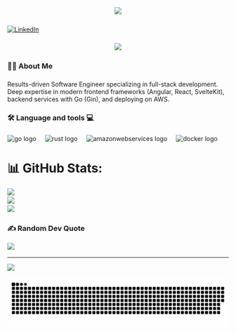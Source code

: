 <div align="center">
  <img height="150" src="https://media.giphy.com/media/M9gbBd9nbDrOTu1Mqx/giphy.gif"  />
</div>

###

[![LinkedIn](https://img.shields.io/badge/LinkedIn-%230077B5.svg?logo=linkedin&logoColor=white)](https://linkedin.com/in/emmanuel-kpendo)

###

<div align="center">
  <img src="https://visitor-badge.laobi.icu/badge?page_id=maurodesouza.maurodesouza&"  />
</div>

###

###

<h3 align="left">👩‍💻  About Me</h3>

###

<p align="left"> Results-driven Software Engineer specializing in full-stack development. Deep expertise in modern frontend frameworks (Angular, React, SvelteKit), backend services with Go (Gin), and deploying on AWS. </p>

###

<h3 align="left">🛠 Language and tools 💻</h3>

###

<div align="left">
  <img src="https://cdn.jsdelivr.net/gh/devicons/devicon/icons/go/go-original-wordmark.svg" height="40" alt="go logo"  />
  <img width="12" />
  <img src="https://cdn.jsdelivr.net/gh/devicons/devicon/icons/rust/rust-original.svg" height="40" alt="rust logo"  />
  <img width="12" />
  <img src="https://cdn.jsdelivr.net/gh/devicons/devicon/icons/amazonwebservices/amazonwebservices-line-wordmark.svg" height="40" alt="amazonwebservices logo"  />
  <img width="12" />
  <img src="https://cdn.jsdelivr.net/gh/devicons/devicon/icons/docker/docker-plain-wordmark.svg" height="40" alt="docker logo"  />
</div>

###


# 📊 GitHub Stats:

![](https://github-readme-stats.vercel.app/api?username=dev-ekkx&theme=dark&hide_border=false&include_all_commits=true&count_private=true)<br/>
![](https://nirzak-streak-stats.vercel.app/?user=dev-ekkx&theme=dark&hide_border=false)<br/>
![](https://github-readme-stats.vercel.app/api/top-langs/?username=dev-ekkx&theme=dark&hide_border=false&include_all_commits=truee&count_private=true&layout=compact)

### ✍️ Random Dev Quote

![](https://quotes-github-readme.vercel.app/api?type=horizontal&theme=radical)

---

[![](https://visitcount.itsvg.in/api?id=dev-ekkx&icon=0&color=0)](https://visitcount.itsvg.in)

<picture>
  <source media="(prefers-color-scheme: dark)" srcset="https://raw.githubusercontent.com/dev-ekkx/dev-ekkx/output/github-snake-dark.svg" />
  <source media="(prefers-color-scheme: light)" srcset="https://raw.githubusercontent.com/dev-ekkx/dev-ekkx/output/github-snake.svg" />
  <img alt="github-snake" src="https://raw.githubusercontent.com/dev-ekkx/dev-ekkx/output/github-snake.svg" />
</picture>
